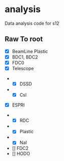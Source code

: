 # analysis
Data analysis code for s12
## Raw To root
- [x] BeamLine Plastic
- [x] BDC1, BDC2
- [x] FDC0
- [x] Telescope
- - [x] DSSD
- - [x] CsI
- [x] ESPRI
- - [x] RDC
- - [x] Plastic
- - [x] NaI
- [] FDC2
- [] HODO

